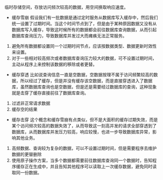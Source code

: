 临时存储空间，存放访问频次较高的数据，用空间换取响应速度。

+ 缓存雪崩
假设我们有一批数据是通过定时服务从数据库写入缓存中，然后我们统一设置了过期时间。当这个时间节点到了，但是由于某种原因数据又没有从数据库写入缓存，导致这时候所有的数据都会前往数据库查询数据，从而引起数据库查询压力，导致数据库并发过大而瘫痪无法正常服务。


1. 避免所有数据都设置同一个过期时间节点，应该按数据类型、数据更新时效性来设置。
2. 对于一些相对较高频次或者数据库查询压力较大的数据，可不设置过期时间，主动从程序上来控制该数据的移除或者更替。

+ 缓存穿透
比如说查询信息一直是空数据，空数据按理不属于访问频繁较高的数据，所以经过了缓存，但是并没有缓存该空数据，而是直接穿透进入了数据库，虽然数据库查询也是空数据，但是还是需要经过数据库的查询，这种现象就是击穿了缓存直接前往了数据库查询。

1. 过滤非正常请求数据
2. 缓存空的结果

+ 缓存击穿
这个概念和缓存雪崩有点类似，但不是大面积的缓存过期失效，而是某个访问频次较高的数据失效了，从而导致这一刻高并发的请求全部穿透到了数据库，从而数据库并发压力较高，响应较慢，也进一步导致数据库异常，影响其他业务。
1. 高频数据、查询较为复杂的数据，可以不设置过期时间，但是需要程序去维护数据的更替删除
2. 使用原子操作方案，当多个数据都需要前往数据库查询同一个数据时，告知程序缓存正在生成中，并且告知其他程序可以读取上一次缓存数据，避免同时读取同一份数据。